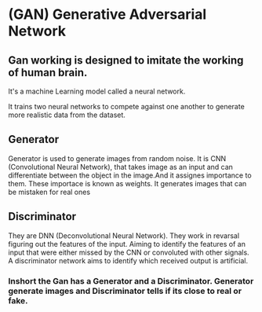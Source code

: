 # (GAN) Generative Adversarial Network

## Gan working is designed to imitate the working of human brain.

It's a machine Learning model called a neural network.

It trains two neural networks to compete against one another to generate more realistic data from the dataset.

## Generator 

Generator is used to generate images from random noise. 
It is CNN (Convolutional Neural Network), that takes image as an input and can differentiate between the object in the image.And it assignes importance to them. These importace is known as weights. 
It generates images that can be mistaken for real ones

## Discriminator

They are DNN (Deconvolutional Neural Network).
They work in revarsal figuring out the features of the input. 
Aiming to identify the features of an input that were either missed by the CNN or convoluted with other signals.
A discriminator network aims to identify which received output is artificial.

### Inshort the Gan has a Generator and a Discriminator. Generator generate images and Discriminator tells if its close to real or fake.


